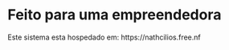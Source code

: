 <h1>Feito para uma empreendedora</h1>
<p>Este sistema esta hospedado em: https://nathcilios.free.nf</p>